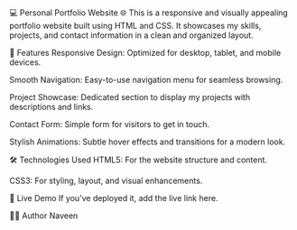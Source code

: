 💻 Personal Portfolio Website 🌐
This is a responsive and visually appealing portfolio website built using HTML and CSS. It showcases my skills, projects, and contact information in a clean and organized layout.

🚀 Features
Responsive Design: Optimized for desktop, tablet, and mobile devices.

Smooth Navigation: Easy-to-use navigation menu for seamless browsing.

Project Showcase: Dedicated section to display my projects with descriptions and links.

Contact Form: Simple form for visitors to get in touch.

Stylish Animations: Subtle hover effects and transitions for a modern look.

🛠️ Technologies Used
HTML5: For the website structure and content.

CSS3: For styling, layout, and visual enhancements.




🌟 Live Demo
If you’ve deployed it, add the live link here.

👨‍🎓 Author
Naveen
